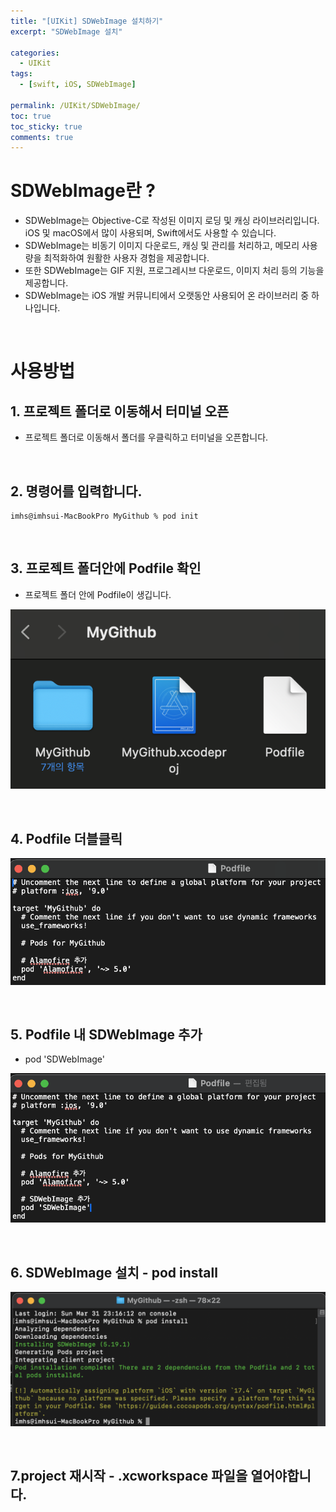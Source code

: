 ```yaml
---
title: "[UIKit] SDWebImage 설치하기"
excerpt: "SDWebImage 설치"
  
categories:
  - UIKit
tags:
  - [swift, iOS, SDWebImage]

permalink: /UIKit/SDWebImage/ 
toc: true         
toc_sticky: true   
comments: true      
---
```


# SDWebImage란 ? 
- SDWebImage는 Objective-C로 작성된 이미지 로딩 및 캐싱 라이브러리입니다. iOS 및 macOS에서 많이 사용되며, Swift에서도 사용할 수 있습니다.
- SDWebImage는 비동기 이미지 다운로드, 캐싱 및 관리를 처리하고, 메모리 사용량을 최적화하여 원활한 사용자 경험을 제공합니다.
- 또한 SDWebImage는 GIF 지원, 프로그레시브 다운로드, 이미지 처리 등의 기능을 제공합니다.
- SDWebImage는 iOS 개발 커뮤니티에서 오랫동안 사용되어 온 라이브러리 중 하나입니다.

<br>

# 사용방법 
## 1. 프로젝트 폴더로 이동해서 터미널 오픈
- 프로젝트 폴더로 이동해서 폴더를 우클릭하고 터미널을 오픈합니다. 

<br>

## 2. 명령어를 입력합니다. 
```console
imhs@imhsui-MacBookPro MyGithub % pod init
``` 

<br>

## 3. 프로젝트 폴더안에 Podfile 확인 
- 프로젝트 폴더 안에 Podfile이 생깁니다. 

![](/assets/images/categories/uikit/2024-04-02-SDWebImage1.png)

<br>

## 4. Podfile 더블클릭 
![](/assets/images/categories/uikit/2024-04-02-SDWebImage2.png)

<br>

## 5. Podfile 내 SDWebImage 추가 
- pod 'SDWebImage' 

![](/assets/images/categories/uikit/2024-04-02-SDWebImage3.png)

<br>

## 6. SDWebImage 설치 - pod install
![](/assets/images/categories/uikit/2024-04-02-SDWebImage4.png)

<br>

## 7.project 재시작 - .xcworkspace 파일을 열어야합니다. 
